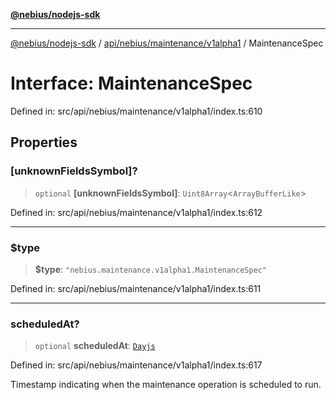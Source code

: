 [**@nebius/nodejs-sdk**](../../../../../README.md)

***

[@nebius/nodejs-sdk](../../../../../README.md) / [api/nebius/maintenance/v1alpha1](../README.md) / MaintenanceSpec

# Interface: MaintenanceSpec

Defined in: src/api/nebius/maintenance/v1alpha1/index.ts:610

## Properties

### \[unknownFieldsSymbol\]?

> `optional` **\[unknownFieldsSymbol\]**: `Uint8Array`\<`ArrayBufferLike`\>

Defined in: src/api/nebius/maintenance/v1alpha1/index.ts:612

***

### $type

> **$type**: `"nebius.maintenance.v1alpha1.MaintenanceSpec"`

Defined in: src/api/nebius/maintenance/v1alpha1/index.ts:611

***

### scheduledAt?

> `optional` **scheduledAt**: [`Dayjs`](../../../../../runtime/protos/core/dayjs/classes/Dayjs.md)

Defined in: src/api/nebius/maintenance/v1alpha1/index.ts:617

Timestamp indicating when the maintenance operation is scheduled to run.
